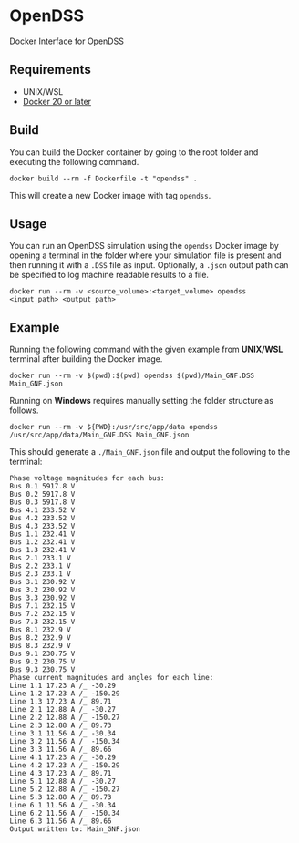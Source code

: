 # OpenDSS

Docker Interface for OpenDSS

## Requirements

* UNIX/WSL
* [Docker 20 or later](https://docs.docker.com/)

## Build
You can build the Docker container by going to the root folder and executing the following command.

```
docker build --rm -f Dockerfile -t "opendss" .
```

This will create a new Docker image with tag `opendss`. 

## Usage
You can run an OpenDSS simulation using the `opendss` Docker image by opening a terminal in the folder where your simulation file is present and then running it with a `.DSS` file as input. Optionally, a `.json` output path can be specified to log machine readable results to a file. 

```
docker run --rm -v <source_volume>:<target_volume> opendss <input_path> <output_path>
```

## Example

Running the following command with the given example from **UNIX/WSL** terminal after building the Docker image.

```
docker run --rm -v $(pwd):$(pwd) opendss $(pwd)/Main_GNF.DSS Main_GNF.json
```

Running on **Windows** requires manually setting the folder structure as follows.

```
docker run --rm -v ${PWD}:/usr/src/app/data opendss /usr/src/app/data/Main_GNF.DSS Main_GNF.json
```

This should generate a `./Main_GNF.json` file and output the following to the terminal:

```
Phase voltage magnitudes for each bus:
Bus 0.1 5917.8 V
Bus 0.2 5917.8 V
Bus 0.3 5917.8 V
Bus 4.1 233.52 V
Bus 4.2 233.52 V
Bus 4.3 233.52 V
Bus 1.1 232.41 V
Bus 1.2 232.41 V
Bus 1.3 232.41 V
Bus 2.1 233.1 V
Bus 2.2 233.1 V
Bus 2.3 233.1 V
Bus 3.1 230.92 V
Bus 3.2 230.92 V
Bus 3.3 230.92 V
Bus 7.1 232.15 V
Bus 7.2 232.15 V
Bus 7.3 232.15 V
Bus 8.1 232.9 V
Bus 8.2 232.9 V
Bus 8.3 232.9 V
Bus 9.1 230.75 V
Bus 9.2 230.75 V
Bus 9.3 230.75 V
Phase current magnitudes and angles for each line:
Line 1.1 17.23 A /_ -30.29
Line 1.2 17.23 A /_ -150.29
Line 1.3 17.23 A /_ 89.71
Line 2.1 12.88 A /_ -30.27
Line 2.2 12.88 A /_ -150.27
Line 2.3 12.88 A /_ 89.73
Line 3.1 11.56 A /_ -30.34
Line 3.2 11.56 A /_ -150.34
Line 3.3 11.56 A /_ 89.66
Line 4.1 17.23 A /_ -30.29
Line 4.2 17.23 A /_ -150.29
Line 4.3 17.23 A /_ 89.71
Line 5.1 12.88 A /_ -30.27
Line 5.2 12.88 A /_ -150.27
Line 5.3 12.88 A /_ 89.73
Line 6.1 11.56 A /_ -30.34
Line 6.2 11.56 A /_ -150.34
Line 6.3 11.56 A /_ 89.66
Output written to: Main_GNF.json
```
